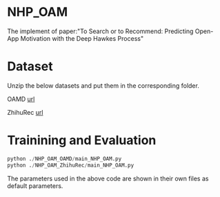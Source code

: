 # NHP_OAM
The implement of paper:"To Search or to Recommend: Predicting Open-App Motivation with the Deep Hawkes Process"

# Dataset

Unzip the below datasets and put them in the corresponding folder.

OAMD [url](https://drive.google.com/file/d/1BdHl_vTVReMTJCNHcsIXQF5lTemEDmml/view?usp=drive_link)

ZhihuRec [url](https://drive.google.com/file/d/1GIRgLYPfcMeIAjnQ7F9I-ZsQP3GfBcuS/view?usp=drive_link)

# Trainining and Evaluation
```python
python ./NHP_OAM_OAMD/main_NHP_OAM.py
python ./NHP_OAM_ZhihuRec/main_NHP_OAM.py
```
The parameters used in the above code are shown in their own files as default parameters.


# 
